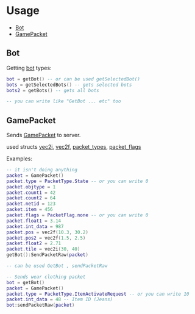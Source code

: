 # Usage
* [Bot](#Bot)
* [GamePacket](#GamePacket)

## Bot

Getting [bot](structs.md#bot) types:
```lua
bot = getBot() -- or can be used getSelectedBot()
bots = getSelectedBots() -- gets selected bots
bots2 = getBots() -- gets all bots

-- you can write like "GetBot ... etc" too  
```


## GamePacket

Sends [GamePacket](structs.md#GamePacket) to server.

used structs [vec2i](structs.md#vec2i), [vec2f](structs.md#vec2f), [packet_types](structs.md#packet_types), [packet_flags](structs.md#packet_flags)

Examples:
```lua
-- it isn't doing anything
packet = GamePacket()
packet.type = PacketType.State -- or you can write 0
packet.objtype = 1
packet.count1 = 42
packet.count2 = 64
packet.netid = 123
packet.item = 456
packet.flags = PacketFlag.none -- or you can write 0
packet.float1 = 3.14
packet.int_data = 987
packet.pos = vec2f(10.3, 30.2)
packet.pos2 = vec2f(1.5, 2.5)
packet.float2 = 2.71
packet.tile = vec2i(30, 40)
getBot():SendPacketRaw(packet)

-- can be used GetBot , sendPacketRaw
```

```lua
-- Sends wear clothing packet
bot = getBot()
packet = GamePacket()
packet.type = PacketType.ItemActivateRequest -- or you can write 10
packet.int_data = 48 -- Item ID (Jeans)
bot:sendPacketRaw(packet)
```

